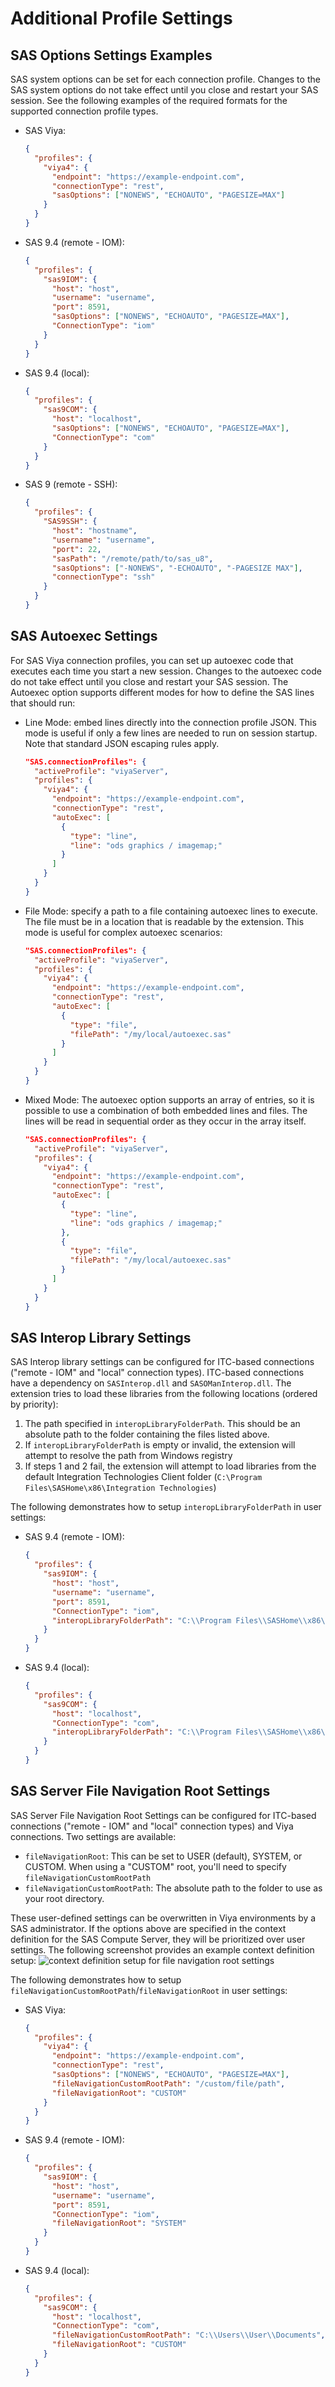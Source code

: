 # Additional Profile Settings

## SAS Options Settings Examples

SAS system options can be set for each connection profile. Changes to the SAS system options do not take effect until you close and restart your SAS session. See the following examples of the required formats for the supported connection profile types.

- SAS Viya:

  ```json
  {
    "profiles": {
      "viya4": {
        "endpoint": "https://example-endpoint.com",
        "connectionType": "rest",
        "sasOptions": ["NONEWS", "ECHOAUTO", "PAGESIZE=MAX"]
      }
    }
  }
  ```

- SAS 9.4 (remote - IOM):

  ```json
  {
    "profiles": {
      "sas9IOM": {
        "host": "host",
        "username": "username",
        "port": 8591,
        "sasOptions": ["NONEWS", "ECHOAUTO", "PAGESIZE=MAX"],
        "ConnectionType": "iom"
      }
    }
  }
  ```

- SAS 9.4 (local):

  ```json
  {
    "profiles": {
      "sas9COM": {
        "host": "localhost",
        "sasOptions": ["NONEWS", "ECHOAUTO", "PAGESIZE=MAX"],
        "ConnectionType": "com"
      }
    }
  }
  ```

- SAS 9 (remote - SSH):

  ```json
  {
    "profiles": {
      "SAS9SSH": {
        "host": "hostname",
        "username": "username",
        "port": 22,
        "sasPath": "/remote/path/to/sas_u8",
        "sasOptions": ["-NONEWS", "-ECHOAUTO", "-PAGESIZE MAX"],
        "connectionType": "ssh"
      }
    }
  }
  ```

## SAS Autoexec Settings

For SAS Viya connection profiles, you can set up autoexec code that executes each time you start a new session. Changes to the autoexec code do not take effect until you close and restart your SAS session. The Autoexec option supports different modes for how to define the SAS lines that should run:

- Line Mode: embed lines directly into the connection profile JSON. This mode is useful if only a few lines are needed to run on session startup. Note that standard JSON escaping rules apply.

  ```json
  "SAS.connectionProfiles": {
    "activeProfile": "viyaServer",
    "profiles": {
      "viya4": {
        "endpoint": "https://example-endpoint.com",
        "connectionType": "rest",
        "autoExec": [
          {
            "type": "line",
            "line": "ods graphics / imagemap;"
          }
        ]
      }
    }
  }
  ```

- File Mode: specify a path to a file containing autoexec lines to execute. The file must be in a location that is readable by the extension. This mode is useful for complex autoexec scenarios:

  ```json
  "SAS.connectionProfiles": {
    "activeProfile": "viyaServer",
    "profiles": {
      "viya4": {
        "endpoint": "https://example-endpoint.com",
        "connectionType": "rest",
        "autoExec": [
          {
            "type": "file",
            "filePath": "/my/local/autoexec.sas"
          }
        ]
      }
    }
  }
  ```

- Mixed Mode: The autoexec option supports an array of entries, so it is possible to use a combination of both embedded lines and files. The lines will be read in sequential order as they occur in the array itself.

  ```json
  "SAS.connectionProfiles": {
    "activeProfile": "viyaServer",
    "profiles": {
      "viya4": {
        "endpoint": "https://example-endpoint.com",
        "connectionType": "rest",
        "autoExec": [
          {
            "type": "line",
            "line": "ods graphics / imagemap;"
          },
          {
            "type": "file",
            "filePath": "/my/local/autoexec.sas"
          }
        ]
      }
    }
  }
  ```

## SAS Interop Library Settings

SAS Interop library settings can be configured for ITC-based connections ("remote - IOM" and "local" connection types). ITC-based connections have a dependency on `SASInterop.dll` and `SASOManInterop.dll`. The extension tries to load these libraries from the following locations (ordered by priority):

1. The path specified in `interopLibraryFolderPath`. This should be an absolute path to the folder containing the files listed above.
2. If `interopLibraryFolderPath` is empty or invalid, the extension will attempt to resolve the path from Windows registry
3. If steps 1 and 2 fail, the extension will attempt to load libraries from the default Integration Technologies Client folder (`C:\Program Files\SASHome\x86\Integration Technologies`)

The following demonstrates how to setup `interopLibraryFolderPath` in user settings:

- SAS 9.4 (remote - IOM):

  ```json
  {
    "profiles": {
      "sas9IOM": {
        "host": "host",
        "username": "username",
        "port": 8591,
        "ConnectionType": "iom",
        "interopLibraryFolderPath": "C:\\Program Files\\SASHome\\x86\\Integration Technologies"
      }
    }
  }
  ```

- SAS 9.4 (local):

  ```json
  {
    "profiles": {
      "sas9COM": {
        "host": "localhost",
        "ConnectionType": "com",
        "interopLibraryFolderPath": "C:\\Program Files\\SASHome\\x86\\Integration Technologies"
      }
    }
  }
  ```

## SAS Server File Navigation Root Settings

SAS Server File Navigation Root Settings can be configured for ITC-based connections ("remote - IOM" and "local" connection types) and Viya connections. Two settings are available:

- `fileNavigationRoot`: This can be set to USER (default), SYSTEM, or CUSTOM. When using a "CUSTOM" root, you'll need to specify `fileNavigationCustomRootPath`
- `fileNavigationCustomRootPath`: The absolute path to the folder to use as your root directory.

These user-defined settings can be overwritten in Viya environments by a SAS administrator. If the options above are specified in the context definition for the SAS Compute Server, they will be prioritized over user settings. The following screenshot provides an example context definition setup:
![context definition setup for file navigation root settings](/images/context-definition.png)

The following demonstrates how to setup `fileNavigationCustomRootPath`/`fileNavigationRoot` in user settings:

- SAS Viya:

  ```json
  {
    "profiles": {
      "viya4": {
        "endpoint": "https://example-endpoint.com",
        "connectionType": "rest",
        "sasOptions": ["NONEWS", "ECHOAUTO", "PAGESIZE=MAX"],
        "fileNavigationCustomRootPath": "/custom/file/path",
        "fileNavigationRoot": "CUSTOM"
      }
    }
  }
  ```

- SAS 9.4 (remote - IOM):

  ```json
  {
    "profiles": {
      "sas9IOM": {
        "host": "host",
        "username": "username",
        "port": 8591,
        "ConnectionType": "iom",
        "fileNavigationRoot": "SYSTEM"
      }
    }
  }
  ```

- SAS 9.4 (local):

  ```json
  {
    "profiles": {
      "sas9COM": {
        "host": "localhost",
        "ConnectionType": "com",
        "fileNavigationCustomRootPath": "C:\\Users\\User\\Documents",
        "fileNavigationRoot": "CUSTOM"
      }
    }
  }
  ```
